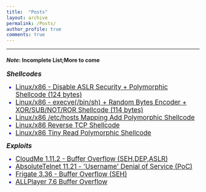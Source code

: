 ```yaml
---
title:  "Posts"
layout: archive
permalink: /Posts/
author_profile: true
comments: true
---
```


------------

#### *Note*: **Incomplete List;More to come**

<p style="text-align:justify;">
<span style="font-family: Calibri (Body);font-size: 17px">
<b><i>Shellcodes</i></b> 
</span></p>

<ul>
  <li style="color:blue;font-size:17px"><a href="https://www.exploit-db.com/shellcodes/48592">Linux/x86 - Disable ASLR Security + Polymorphic Shellcode (124 bytes)</a></li>
  <li style="color:blue;font-size:17px"><a href="https://www.exploit-db.com/shellcodes/47890">Linux/x86 - execve(/bin/sh) + Random Bytes Encoder + XOR/SUB/NOT/ROR Shellcode (114 bytes)</a></li>
  <li style="color:blue;font-size:17px"><a href="https://packetstormsecurity.com/files/178076/Linux-x86-etc-hosts-Mapping-Add-Polymorphic-Shellcode.html">Linux/x86 /etc/hosts Mapping Add Polymorphic Shellcode</a></li>
  <li style="color:blue;font-size:17px"><a href="https://packetstormsecurity.com/files/178963/Linux-x86-Reverse-TCP-Shellcode.html">Linux/x86 Reverse TCP Shellcode</a></li>
   <li style="color:blue;font-size:17px"><a href="https://packetstormsecurity.com/files/177990/Linux-x86-Tiny-Read-Polymorphic-Shellcode.html">Linux/x86 Tiny Read Polymorphic Shellcode</a></li>
</ul>

<p style="text-align:justify;">
<span style="font-family: Calibri (Body);font-size: 17px">
<b><i>Exploits</i></b>
</span></p>

<ul>
  <li style="color:blue;font-size:17px"><a href="https://www.exploit-db.com/exploits/48499">CloudMe 1.11.2 - Buffer Overflow (SEH,DEP,ASLR)</a></li>
  <li style="color:blue;font-size:17px"><a href="https://www.exploit-db.com/exploits/48493">AbsoluteTelnet 11.21 - 'Username' Denial of Service (PoC)</a></li>
  <li style="color:blue;font-size:17px"><a href="https://www.exploit-db.com/exploits/48417">Frigate 3.36 - Buffer Overflow (SEH)</a></li>
  <li style="color:blue;font-size:17px"><a href="https://packetstormsecurity.com/files/177285/ALLPlayer-7.6-Buffer-Overflow.html">ALLPlayer 7.6 Buffer Overflow</a></li>
</ul>

